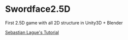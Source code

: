 # Swordface2.5D
First 2.5D game with all 2D structure in Unity3D + Blender

[Sebastian Lague's Tutorial](https://youtu.be/kVBABNw1jaE?list=PLFt_AvWsXl0f0hqURlhyIoAabKPgRsqjz)
